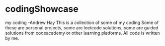 # codingShowcase
my coding
-Andrew Hay
This is a collection of some of my coding
Some of these are personal projects, some are leetcode solutions, some are guided solutions from codeacademy or other learning platforms. All code is written by me. 
